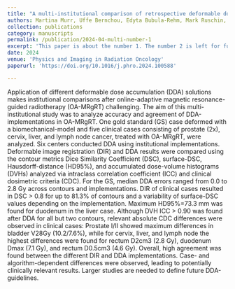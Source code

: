 ```yaml
---
title: "A multi-institutional comparison of retrospective deformable dose accumulation for online adaptive magnetic resonance-guided radiotherapy."
authors: Martina Murr, Uffe Bernchou, Edyta Bubula-Rehm, Mark Ruschin, Parisa Sadeghi,Peter Voet, Jeff D Winter, Jinzhong Yang, Eyesha Younus, Cornel Zachiu, Yao Zhao,Hualiang Zhong, Daniela Thorwarth. 
collection: publications
category: manuscripts
permalink: /publication/2024-04-multi-number-1
excerpt: 'This paper is about the number 1. The number 2 is left for future work.'
date: 2024
venue: 'Physics and Imaging in Radiation Oncology'
paperurl: 'https://doi.org/10.1016/j.phro.2024.100588'

---
```


Application of different deformable dose accumulation (DDA) solutions makes institutional comparisons after online-adaptive magnetic resonance-guided radiotherapy (OA-MRgRT) challenging. The aim of this multi-institutional study was to analyze accuracy and agreement of DDA-implementations in OA-MRgRT.
One gold standard (GS) case deformed with a biomechanical-model and five clinical cases consisting of prostate (2x), cervix, liver, and lymph node cancer, treated with OA-MRgRT, were analyzed. Six centers conducted DDA using institutional implementations. Deformable image registration (DIR) and DDA results were compared using the contour metrics Dice Similarity Coefficient (DSC), surface-DSC, Hausdorff-distance (HD95%), and accumulated dose-volume histograms (DVHs) analyzed via intraclass correlation coefficient (ICC) and clinical dosimetric criteria (CDC).
For the GS, median DDA errors ranged from 0.0 to 2.8 Gy across contours and implementations. DIR of clinical cases resulted in DSC > 0.8 for up to 81.3% of contours and a variability of surface-DSC values depending on the implementation. Maximum HD95%=73.3 mm was found for duodenum in the liver case. Although DVH ICC > 0.90 was found after DDA for all but two contours, relevant absolute CDC differences were observed in clinical cases: Prostate I/II showed maximum differences in bladder V28Gy (10.2/7.6%), while for cervix, liver, and lymph node the highest differences were found for rectum D2cm3 (2.8 Gy), duodenum Dmax (7.1 Gy), and rectum D0.5cm3 (4.6 Gy).
Overall, high agreement was found between the different DIR and DDA implementations. Case- and algorithm-dependent differences were observed, leading to potentially clinically relevant results. Larger studies are needed to define future DDA-guidelines.
